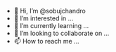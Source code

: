 - 👋 Hi, I’m @sobujchandro
- 👀 I’m interested in ...
- 🌱 I’m currently learning ...
- 💞️ I’m looking to collaborate on ...
- 📫 How to reach me ...

<!---
sobujchandro/sobujchandro is a ✨ special ✨ repository because its `README.md` (this file) appears on your GitHub profile.
You can click the Preview link to take a look at your changes.
--->
